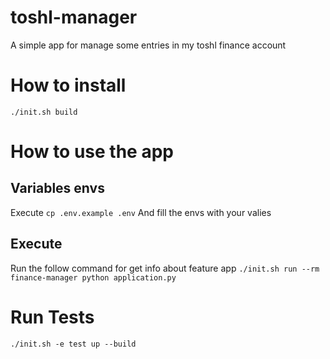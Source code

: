 # toshl-manager
A simple app for manage some entries in my toshl finance account

# How to install

`./init.sh build`

# How to use the app

## Variables envs
Execute `cp .env.example .env` And fill the envs with your valies


## Execute

Run the follow command for get info about feature app
`./init.sh run --rm finance-manager python application.py`

# Run Tests
`./init.sh -e test up --build`
